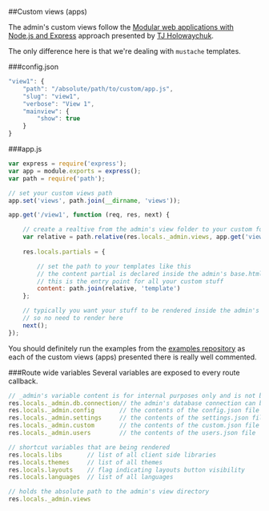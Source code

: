 ##Custom views (apps)

The admin's custom views follow the [Modular web applications with Node.js and Express][1] approach presented by [TJ Holowaychuk][2].

The only difference here is that we're dealing with `mustache` templates.


###config.json
```js
"view1": {
    "path": "/absolute/path/to/custom/app.js",
    "slug": "view1",
    "verbose": "View 1",
    "mainview": {
        "show": true
    }
}
```

###app.js
```js
var express = require('express');
var app = module.exports = express();
var path = require('path');

// set your custom views path
app.set('views', path.join(__dirname, 'views'));

app.get('/view1', function (req, res, next) {

    // create a realtive from the admin's view folder to your custom folder
    var relative = path.relative(res.locals._admin.views, app.get('views'));
    
    res.locals.partials = {

        // set the path to your templates like this
        // the content partial is declared inside the admin's base.html
        // this is the entry point for all your custom stuff
        content: path.join(relative, 'template')
    };

    // typically you want your stuff to be rendered inside the admin's UI
    // so no need to render here
    next();
});
```

You should definitely run the examples from the [examples repository][3] as each of the custom views (apps) presented there is really well commented.


###Route wide variables
Several variables are exposed to every route callback.

```js
// _admin's variable content is for internal purposes only and is not being rendered
res.locals._admin.db.connection// the admin's database connection can be reused from here
res.locals._admin.config       // the contents of the config.json file
res.locals._admin.settings     // the contents of the settings.json file
res.locals._admin.custom       // the contents of the custom.json file
res.locals._admin.users        // the contents of the users.json file

// shortcut variables that are being rendered
res.locals.libs       // list of all client side libraries
res.locals.themes     // list of all themes
res.locals.layouts    // flag indicating layouts button visibility
res.locals.languages  // list of all languages

// holds the absolute path to the admin's view directory
res.locals._admin.views
```

  [1]: http://vimeo.com/56166857
  [2]: https://github.com/visionmedia
  [3]: https://github.com/simov/express-admin-examples